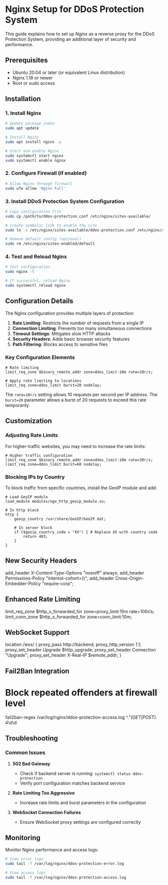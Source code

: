 # Nginx Setup for DDoS Protection System

This guide explains how to set up Nginx as a reverse proxy for the DDoS Protection System, providing an additional layer of security and performance.

## Prerequisites

- Ubuntu 20.04 or later (or equivalent Linux distribution)
- Nginx 1.18 or newer
- Root or sudo access

## Installation

### 1. Install Nginx

```bash
# Update package index
sudo apt update

# Install Nginx
sudo apt install nginx -y

# Start and enable Nginx
sudo systemctl start nginx
sudo systemctl enable nginx
```

### 2. Configure Firewall (if enabled)

```bash
# Allow Nginx through firewall
sudo ufw allow 'Nginx Full'
```

### 3. Install DDoS Protection System Configuration

```bash
# Copy configuration file
sudo cp /path/to/ddos-protection.conf /etc/nginx/sites-available/

# Create symbolic link to enable the site
sudo ln -s /etc/nginx/sites-available/ddos-protection.conf /etc/nginx/sites-enabled/

# Remove default config (optional)
sudo rm /etc/nginx/sites-enabled/default
```

### 4. Test and Reload Nginx

```bash
# Test configuration
sudo nginx -t

# If successful, reload Nginx
sudo systemctl reload nginx
```

## Configuration Details

The Nginx configuration provides multiple layers of protection:

1. **Rate Limiting**: Restricts the number of requests from a single IP
2. **Connection Limiting**: Prevents too many simultaneous connections
3. **Timeout Settings**: Mitigates slow HTTP attacks
4. **Security Headers**: Adds basic browser security features
5. **Path Filtering**: Blocks access to sensitive files

### Key Configuration Elements

```nginx
# Rate limiting
limit_req_zone $binary_remote_addr zone=ddos_limit:10m rate=10r/s;

# Apply rate limiting to locations
limit_req zone=ddos_limit burst=20 nodelay;
```

The `rate=10r/s` setting allows 10 requests per second per IP address. The `burst=20` parameter allows a burst of 20 requests to exceed this rate temporarily.

## Customization

### Adjusting Rate Limits

For higher-traffic websites, you may need to increase the rate limits:

```nginx
# Higher traffic configuration
limit_req_zone $binary_remote_addr zone=ddos_limit:10m rate=30r/s;
limit_req zone=ddos_limit burst=60 nodelay;
```

### Blocking IPs by Country

To block traffic from specific countries, install the GeoIP module and add:

```nginx
# Load GeoIP module
load_module modules/ngx_http_geoip_module.so;

# In http block
http {
    geoip_country /usr/share/GeoIP/GeoIP.dat;
    
    # In server block
    if ($geoip_country_code = "XX") { # Replace XX with country code
        return 403;
    }
}
```

## New Security Headers
add_header X-Content-Type-Options "nosniff" always;
add_header Permissions-Policy "interest-cohort=()";
add_header Cross-Origin-Embedder-Policy "require-corp";

## Enhanced Rate Limiting
limit_req_zone $http_x_forwarded_for zone=proxy_limit:10m rate=100r/s;
limit_conn_zone $http_x_forwarded_for zone=conn_limit:10m;

## WebSocket Support
location /wss/ {
    proxy_pass http://backend;
    proxy_http_version 1.1;
    proxy_set_header Upgrade $http_upgrade;
    proxy_set_header Connection "Upgrade";
    proxy_set_header X-Real-IP $remote_addr;
}

## Fail2Ban Integration
# Block repeated offenders at firewall level
fail2ban-regex /var/log/nginx/ddos-protection-access.log ^<HOST>.*"(GET|POST).* 4\d\d

## Troubleshooting

### Common Issues

1. **502 Bad Gateway**
   - Check if backend server is running: `systemctl status ddos-protection`
   - Verify port configuration matches backend service

2. **Rate Limiting Too Aggressive**
   - Increase rate limits and burst parameters in the configuration

3. **WebSocket Connection Failures**
   - Ensure WebSocket proxy settings are configured correctly

## Monitoring

Monitor Nginx performance and access logs:

```bash
# View error logs
sudo tail -f /var/log/nginx/ddos-protection-error.log

# View access logs
sudo tail -f /var/log/nginx/ddos-protection-access.log
```